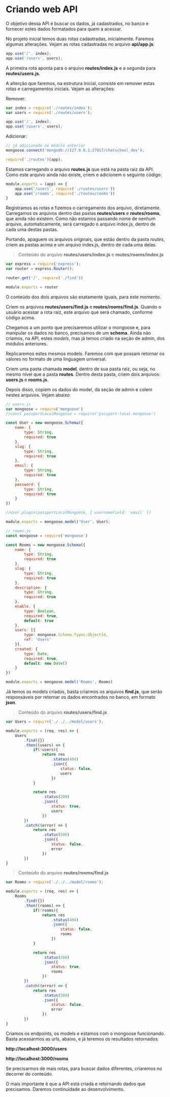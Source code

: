 # Criando web API

O objetivo dessa API é buscar os dados, já cadastrados, no banco e fornecer estes dados formatados para quem a acessar.

No projeto inicial temos duas rotas cadastradas, inicialmente. Faremos algumas alterações. Vejam as rotas cadastradas no arquivo **api/app.js**:

```js
app.use('/', index);
app.use('/users', users);
```

A primeira rota aponta para o arquivo **routes/index.js** e a segunda para **routes/users.js**.

A alterção que faremos, na estrutura inicial, consiste em remover estas rotas e carregamentos iniciais. Vejam as alterações:

Remover:

```js
var index = require('./routes/index');
var users = require('./routes/users');

app.use('/', index);
app.use('/users', users);
```

Adicionar:

```js
// já adicionado no módulo anterior
mongoose.connect('mongodb://127.0.0.1:27017/chatschool_dev');

require('./routes')(app);
```

Estamos carregando o arquivo **routes.js** que está na pasta raiz da API. Como este arquivo ainda não existe, criem e adicionem o seguinte código:

```js
module.exports = (app) => {
    app.use('/users', require('./routes/users'))
    app.use('/rooms', require('./routes/rooms'))
}
```

Registramos as rotas e fizemos o carregamento dos arquivo, diretamente. Carregamos os arquivos dentro das pastas **routes/users** e **routes/rooms**, que ainda não existem. Como não estamos passando nome de nenhum arquivo, automaticamente, será carregado o arquivo index.js, dentro de cada uma destas pastas.

Portando, apaguem os arquivos originais, que estão dentro da pasta *routes*, criem as pastas acima e um arquivo index.js, dentro de cada uma delas.

> Conteúdo do arquivo **routes/users/index.js** e **routes/rooms/index.js**

```js
var express = require('express');
var router = express.Router();

router.get('/', require('./find'))

module.exports = router
```

O conteúdo dos dois arquivos são exatamente iguais, para este momento.

Criem os arquivos **routes/users/find.js** e **routes/rooms/find.js**. Quando o usuário acessar a rota raiz, este arquivo que será chamado, conforme código acima.

Chegamos a um ponto que precisaremos utilizar o mongoose e, para manipular os dados no banco, precisamos de um **schema**. Ainda não criamos, na API, estes *models*, mas já temos criado na seção de admin, dos módulos anteriores.

Replicaremos estes mesmos models. Faremos com que possam retornar os valores no formato de uma linguagem universal.

Criem uma pasta chamada **model**, dentro de sua pasta raiz, ou seja, no mesmo nível que a pasta **routes**. Dentro desta pasta, criem dois arquivos: **users.js** e **rooms.js**.

Depois disso, copiem os dados do model, da seção de admin e colem nestes arquivos. Vejam abaixo:

```js
// users.js
var mongoose = require('mongoose')
//const passportLocalMongoose = require('passport-local-mongoose')

const User = new mongoose.Schema({
    name: {
        type: String,
        required: true
    },
    slug: {
        type: String,
        required: true
    },
    email: {
        type: String,
        required: true
    },
    password: {
        type: String,
        required: true
    }
})

//User.plugin(passportLocalMongoose, { usernameField: 'email' })

module.exports = mongoose.model('User', User);
```

```js
// rooms.js
const mongoose = require('mongoose')

const Rooms = new mongoose.Schema({
    name: {
        type: String,
        required: true
    },
    slug: {
        type: String,
        required: true
    },
    description: {
        type: String,
        required: true
    },
    enable: {
        type: Boolean,
        required: true,
        default: true
    },
    users: [{
        type: mongoose.Schema.Types.ObjectId,
        ref: 'Users'
    }],
    created: {
        type: Date,
        required: true,
        default: new Date()
    }
})

module.exports = mongoose.model('Rooms', Rooms)
```

Já temos os models criados, basta criarmos os arquivos **find.js**, que serão responsáveis por retornar os dados encontrados no banco, em formato **json**.

> Conteúdo do arquivo **routes/users/find.js**

```js
var Users = require('./../../model/users');

module.exports = (req, res) => {
    Users
        .find({})
        .then((users) => {
            if(!users){
                return res
                    .status(404)
                    .json({
                        status: false,
                        users
                    })
            }

            return res
                .status(200)
                .json({
                    status: true,
                    users
                })
        })
        .catch((error) => {
            return res
                .status(500)
                .json({
                    status: false,
                    error
                })
        })
}

```

> Conteúdo do arquivo **routes/rooms/find.js**

```js
var Rooms = require('./../../model/rooms');

module.exports = (req, res) => {
    Rooms
        .find({})
        .then((rooms) => {
	        if(!rooms){
		        return res
		            .status(404)
		            .json({
		                status: false,
		                rooms
		            })
		    }

		    return res
		        .status(200)
		        .json({
		            status: true,
		            rooms
		        })
		})
		.catch((error) => {
	        return res
	            .status(500)
	            .json({
	                status: false,
	                error
	            })
	    })
}
```

Criamos os endpoints, os models e estamos com o mongoose funcionando. Basta acessarmos as urls, abaixo, e já teremos os resultados retornados:

**http://localhost:3000/users**

**http://localhost:3000/rooms**

Se precisarmos de mais rotas, para buscar dados diferentes, criaremos no decorrer do conteúdo.

O mais importante é que a API está criada e retornando dados que precisamos. Daremos continuidade ao desenvolvimento.